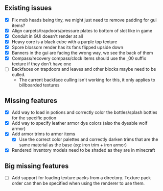 ## Existing issues
- [x] Fix mob heads being tiny, we might just need to remove padding for gui items?
- [x] Align carpets/trapdoors/pressure plates to bottom of slot like in game
- [x] Conduit in GUI doesn't render at all
- [x] Heavy core is a black cube with a purple top texture
- [x] Spore blossom render has its fans flipped upside down
- [x] Banners in the gui are facing the wrong way, we see the back of them
- [x] Compass/recovery compass/clock items should use the _00 suffix texture if they don't have one
- [ ] Backfaces on trapdoors and leaves and other blocks maybe need to be culled.
  - The current backface culling isn't working for this, it only applies to billboarded textures

## Missing features
- [x] Add way to load in potions and correctly color the bottles/splash bottles for the specific potion
- [x] Add way to specify leather armor dye colors (also the dyeable wolf armor)
- [x] Add armor trims to armor items
  - [x] Use the correct color palettes and correctly darken trims that are the same material as the base (eg: iron trim + iron armor)
- [x] Rendered inventory models need to be shaded as they are in minecraft

## Big missing features
- [ ] Add support for loading texture packs from a directory. Texture pack order can then be specified when using the renderer to use them.